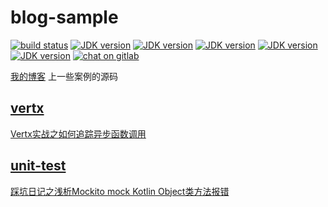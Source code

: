 # blog-sample
[![build status](https://img.shields.io/static/v1?label=build&message=passing&color=green&logo=travis-ci&logoColor=green)](http://www.baidu.com)
[![JDK version](https://img.shields.io/badge/JDK-8+-green?logo=java&logoColor=white)](https://www.oracle.com/java/)
[![JDK version](https://img.shields.io/badge/Postgresql-9+-green?logo=postgresql&logoColor=white)](https://www.postgresql.org/)
[![JDK version](https://img.shields.io/badge/SpringBoot-2+-green?logo=springboot&logoColor=white)](https://spring.io/)
[![JDK version](https://img.shields.io/badge/Kotlin-1.5-green?logo=kotlin&logoColor=white)](https://kotlinlang.org/)
[![JDK version](https://img.shields.io/badge/Gradle-6.8-green?logo=gradle&logoColor=white)](https://gradle.org/)
[![chat on gitlab](https://img.shields.io/gitter/room/mampod/payment?logo=github)](https://github.com/scientificCommunity/blog-sample/issues)

[我的博客](https://blog.csdn.net/scientificCommunity?spm=1001.2101.3001.5343) 上一些案例的源码

## [vertx](src/test/java/org/baichuan/example/vertx/test)
[Vertx实战之如何追踪异步函数调用](https://blog.csdn.net/scientificCommunity/article/details/117530394)

## [unit-test](unit-test-sample/README.md)
[踩坑日记之浅析Mockito mock Kotlin Object类方法报错](https://blog.csdn.net/scientificCommunity/article/details/120258224)
